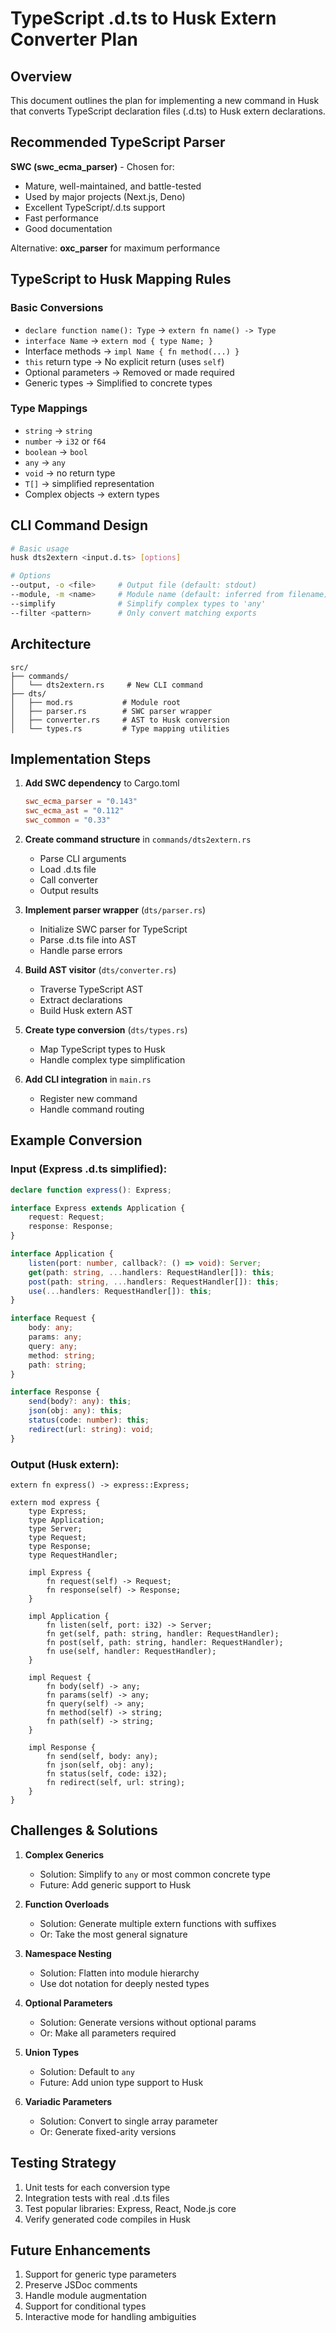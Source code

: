 # TypeScript .d.ts to Husk Extern Converter Plan

## Overview

This document outlines the plan for implementing a new command in Husk that converts TypeScript declaration files (.d.ts) to Husk extern declarations.

## Recommended TypeScript Parser

**SWC (swc_ecma_parser)** - Chosen for:
- Mature, well-maintained, and battle-tested
- Used by major projects (Next.js, Deno)
- Excellent TypeScript/.d.ts support
- Fast performance
- Good documentation

Alternative: **oxc_parser** for maximum performance

## TypeScript to Husk Mapping Rules

### Basic Conversions
- `declare function name(): Type` → `extern fn name() -> Type`
- `interface Name` → `extern mod { type Name; }`
- Interface methods → `impl Name { fn method(...) }`
- `this` return type → No explicit return (uses `self`)
- Optional parameters → Removed or made required
- Generic types → Simplified to concrete types

### Type Mappings
- `string` → `string`
- `number` → `i32` or `f64`
- `boolean` → `bool`
- `any` → `any`
- `void` → no return type
- `T[]` → simplified representation
- Complex objects → extern types

## CLI Command Design

```bash
# Basic usage
husk dts2extern <input.d.ts> [options]

# Options
--output, -o <file>     # Output file (default: stdout)
--module, -m <name>     # Module name (default: inferred from filename)
--simplify              # Simplify complex types to 'any'
--filter <pattern>      # Only convert matching exports
```

## Architecture

```
src/
├── commands/
│   └── dts2extern.rs     # New CLI command
├── dts/
│   ├── mod.rs           # Module root
│   ├── parser.rs        # SWC parser wrapper
│   ├── converter.rs     # AST to Husk conversion
│   └── types.rs         # Type mapping utilities
```

## Implementation Steps

1. **Add SWC dependency** to Cargo.toml
   ```toml
   swc_ecma_parser = "0.143"
   swc_ecma_ast = "0.112"
   swc_common = "0.33"
   ```

2. **Create command structure** in `commands/dts2extern.rs`
   - Parse CLI arguments
   - Load .d.ts file
   - Call converter
   - Output results

3. **Implement parser wrapper** (`dts/parser.rs`)
   - Initialize SWC parser for TypeScript
   - Parse .d.ts file into AST
   - Handle parse errors

4. **Build AST visitor** (`dts/converter.rs`)
   - Traverse TypeScript AST
   - Extract declarations
   - Build Husk extern AST

5. **Create type conversion** (`dts/types.rs`)
   - Map TypeScript types to Husk
   - Handle complex type simplification

6. **Add CLI integration** in `main.rs`
   - Register new command
   - Handle command routing

## Example Conversion

### Input (Express .d.ts simplified):
```typescript
declare function express(): Express;

interface Express extends Application {
    request: Request;
    response: Response;
}

interface Application {
    listen(port: number, callback?: () => void): Server;
    get(path: string, ...handlers: RequestHandler[]): this;
    post(path: string, ...handlers: RequestHandler[]): this;
    use(...handlers: RequestHandler[]): this;
}

interface Request {
    body: any;
    params: any;
    query: any;
    method: string;
    path: string;
}

interface Response {
    send(body?: any): this;
    json(obj: any): this;
    status(code: number): this;
    redirect(url: string): void;
}
```

### Output (Husk extern):
```husk
extern fn express() -> express::Express;

extern mod express {
    type Express;
    type Application;
    type Server;
    type Request;
    type Response;
    type RequestHandler;
    
    impl Express {
        fn request(self) -> Request;
        fn response(self) -> Response;
    }
    
    impl Application {
        fn listen(self, port: i32) -> Server;
        fn get(self, path: string, handler: RequestHandler);
        fn post(self, path: string, handler: RequestHandler);
        fn use(self, handler: RequestHandler);
    }
    
    impl Request {
        fn body(self) -> any;
        fn params(self) -> any;
        fn query(self) -> any;
        fn method(self) -> string;
        fn path(self) -> string;
    }
    
    impl Response {
        fn send(self, body: any);
        fn json(self, obj: any);
        fn status(self, code: i32);
        fn redirect(self, url: string);
    }
}
```

## Challenges & Solutions

1. **Complex Generics**
   - Solution: Simplify to `any` or most common concrete type
   - Future: Add generic support to Husk

2. **Function Overloads**
   - Solution: Generate multiple extern functions with suffixes
   - Or: Take the most general signature

3. **Namespace Nesting**
   - Solution: Flatten into module hierarchy
   - Use dot notation for deeply nested types

4. **Optional Parameters**
   - Solution: Generate versions without optional params
   - Or: Make all parameters required

5. **Union Types**
   - Solution: Default to `any`
   - Future: Add union type support to Husk

6. **Variadic Parameters**
   - Solution: Convert to single array parameter
   - Or: Generate fixed-arity versions

## Testing Strategy

1. Unit tests for each conversion type
2. Integration tests with real .d.ts files
3. Test popular libraries: Express, React, Node.js core
4. Verify generated code compiles in Husk

## Future Enhancements

1. Support for generic type parameters
2. Preserve JSDoc comments
3. Handle module augmentation
4. Support for conditional types
5. Interactive mode for handling ambiguities